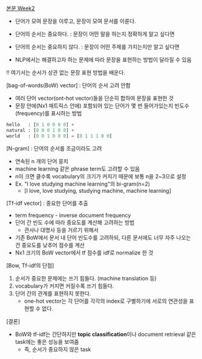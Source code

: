 [본문 Week2](https://jiho-ml.com/weekly-nlp-2/)

- 단어가 모여 문장을 이루고, 문장이 모여 문서를 이룬다.

- 단어의 순서는 중요하다.      : 문장이 어떤 말을 하는지 정확하게 알고 싶다면
- 단어의 순서는 중요하지 않다.  : 문장이 어떤 주제를 가지는지만 알고 싶다면

- NLP에서는 해결하고자 하는 문제에 따라 문장을 표현하는 방법이 달라질 수 있음

!! 여기서는 순서가 상관 없는 문장 표현 방법을 배운다.

[bag-of-words(BoW) vector] : 단어의 순서 고려 안함
  - 여러 단어 vector(ont-hot vector)들을 단순히 합하여 문장을 표현한 것
  - 문장 안에(Nx1 매트릭스 안에) 포함되어 있는 단어가 몇 번 들어가있는지 빈도수(frequency)를 표시하는 방법
  ```python
  hello   : [0 1 0 0 0 0] +
  natural : [0 0 0 1 0 0] +
  world   : [0 0 1 0 0 0] = [0 1 1 1 0 0]
  ```

[N-gram] : 단어의 순서를 조금이라도 고려
  - 연속된 n 개의 단어 뭉치
  - machine learning 같은 phrase term도 고려할 수 있음
  - n이 크면 클수록 vocabulary의 크기가 커지기 때문에 보통 n을 2~3으로 설정
  - Ex. "I love studying machine learning"의 bi-gram(n=2)
    - [I love, love studying, studying machine, machine learning]

[Tf-idf vector] : 중요한 단어를 추출
  - term frequency - inverse document frequency
  - 단어 간 빈도 수에 따라 중요도를 계산해 고려하는 방법
    - 관사나 대명사 등을 거르기 위해서
  - 기존 BoW에서 문서 내 단어 빈도수를 고려하되, 다른 문서에도 너무 자주 나오는 건 중요도를 낮추어 점수를 계산
  - Nx1 크기의 BoW vector에서 tf 점수를 idf로 normalize 한 것

[Bow, Tf-idf의 단점]
  1. 순서가 중요한 문제에는 쓰기 힘들다. (machine translation 등)
  2. vocabulary가 커지면 커질수록 쓰기 힘들다.
  3. 단어 간의 관계를 표현하지 못한다.
      - one-hot vector는 각 단어를 각각의 index로 구별하기에 서로의 연관성을 표현할 수 없다.

[결론]
  - BoW와 tf-idf는 간단하지만 **topic classification**이나 document retrieval 같은 task에는 좋은 성능을 보여줌
    - 즉, 순서가 중요하지 않은 task
